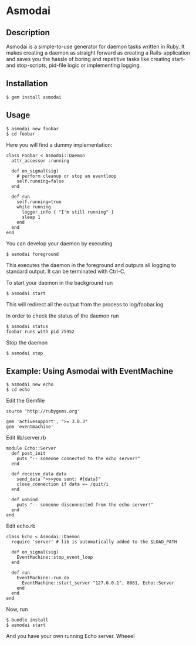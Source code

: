 # Asmodai

## Description

Asmodai is a simple-to-use generator for daemon tasks written in Ruby. It makes 
creating a daemon as straight forward as creating a Rails-application and saves 
you the hassle of boring and repetitive tasks like creating start- and 
stop-scripts, pid-file logic or implementing logging.

## Installation

    $ gem install asmodai

## Usage

    $ asmodai new foobar
    $ cd foobar

Here you will find a dummy implementation:

    class Foobar < Asmodai::Daemon
      attr_accessor :running
      
      def on_signal(sig)
        # perform cleanup or stop an eventloop
        self.running=false
      end
      
      def run
        self.running=true
        while running
          logger.info { "I'm still running" }
          sleep 1
        end
      end
    end

You can develop your daemon by executing 

    $ asmodai foreground

This executes the daemon in the foreground and outputs all logging to standard
output. It can be terminated with Ctrl-C.

To start your daemon in the background run

    $ asmodai start

This will redirect all the output from the process to log/foobar.log

In order to check the status of the daemon run

    $ asmodai status
    foobar runs with pid 75952


Stop the daemon

    $ asmodai stop

## Example: Using Asmodai with EventMachine

    $ asmodai new echo
    $ cd echo

Edit the Gemfile

    source 'http://rubygems.org'

    gem 'activesupport', ">= 3.0.3"
    gem 'eventmachine'
  
Edit lib/server.rb

    module Echo::Server
      def post_init
        puts "-- someone connected to the echo server!"
      end
    
      def receive_data data
        send_data ">>>you sent: #{data}"
        close_connection if data =~ /quit/i
      end
    
      def unbind
        puts "-- someone disconnected from the echo server!"
      end
    end

Edit echo.rb

    class Echo < Asmodai::Daemon
      require 'server' # lib is automatically added to the $LOAD_PATH

      def on_signal(sig)
        EventMachine::stop_event_loop
      end
      
      def run
        EventMachine::run do 
          EventMachine::start_server "127.0.0.1", 8081, Echo::Server
        end
      end
    end

Now, run

    $ bundle install
    $ asmodai start

And you have your own running Echo server. Wheee!




